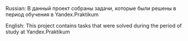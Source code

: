 Russian: В данный проект собраны задачи, которые были решены в период обучения в Yandex.Praktikum

English: This project contains tasks that were solved during the period of study at Yandex.Praktikum
